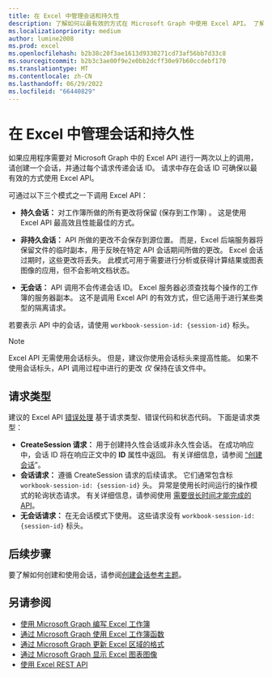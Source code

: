 ```yaml
---
title: 在 Excel 中管理会话和持久性
description: 了解如何以最有效的方式在 Microsoft Graph 中使用 Excel API。 了解调用 API 的三种模式以及相关的请求类型。
ms.localizationpriority: medium
author: lumine2008
ms.prod: excel
ms.openlocfilehash: b2b38c20f3ae1613d9330271cd73af56bb7d33c8
ms.sourcegitcommit: b2b3c3ae00f9e2e0bb2dcff30e97b60ccdebf170
ms.translationtype: MT
ms.contentlocale: zh-CN
ms.lasthandoff: 06/29/2022
ms.locfileid: "66440829"
---
```

# <a name="manage-sessions-and-persistence-in-excel"></a>在 Excel 中管理会话和持久性

如果应用程序需要对 Microsoft Graph 中的 Excel API 进行一两次以上的调用，请创建一个会话，并通过每个请求传递会话 ID。 请求中存在会话 ID 可确保以最有效的方式使用 Excel API。

可通过以下三个模式之一下调用 Excel API：

- **持久会话：** 对工作簿所做的所有更改将保留 (保存到工作簿) 。 这是使用 Excel API 最高效且性能最佳的方式。

- **非持久会话：** API 所做的更改不会保存到源位置。 而是，Excel 后端服务器将保留文件的临时副本，用于反映在特定 API 会话期间所做的更改。 Excel 会话过期时，这些更改将丢失。 此模式可用于需要进行分析或获得计算结果或图表图像的应用，但不会影响文档状态。

- **无会话：** API 调用不会传递会话 ID。 Excel 服务器必须查找每个操作的工作簿的服务器副本。 这不是调用 Excel API 的有效方式，但它适用于进行某些类型的隔离请求。

若要表示 API 中的会话，请使用 `workbook-session-id: {session-id}` 标头。

> [!NOTE]
> Excel API 无需使用会话标头。 但是，建议你使用会话标头来提高性能。 如果不使用会话标头，API 调用过程中进行的更改 _仅_ 保持在该文件中。  

## <a name="request-types"></a>请求类型

建议的 Excel API [错误处理](workbook-error-handling.md) 基于请求类型、错误代码和状态代码。 下面是请求类型：

- **CreateSession 请求：** 用于创建持久性会话或非永久性会话。 在成功响应中，会话 ID 将在响应正文中的 **ID** 属性中返回。 有关详细信息，请参阅 [“创建会话](/graph/api/workbook-createsession)”。
- **会话请求：** 遵循 CreateSession 请求的后续请求。 它们通常包含标 `workbook-session-id: {session-id}` 头。 异常是使用长时间运行的操作模式的轮询状态请求。 有关详细信息，请参阅使用 [需要很长时间才能完成的 API](./workbook-best-practice.md#work-with-apis-that-take-a-long-time-to-complete)。
- **无会话请求：** 在无会话模式下使用。 这些请求没有 `workbook-session-id: {session-id}` 标头。  

## <a name="next-steps"></a>后续步骤

要了解如何创建和使用会话，请参阅[创建会话参考主题](/graph/api/workbook-createsession)。

## <a name="see-also"></a>另请参阅

* [使用 Microsoft Graph 编写 Excel 工作簿](excel-write-to-workbook.md)
* [通过 Microsoft Graph 使用 Excel 工作簿函数](excel-use-functions.md)
* [通过 Microsoft Graph 更新 Excel 区域的格式](excel-update-range-format.md)
* [通过 Microsoft Graph 显示 Excel 图表图像](excel-display-chart-image.md)
* [使用 Excel REST API](/graph/api/resources/excel)